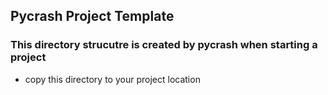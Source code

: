 Pycrash Project Template
--------------------------------

### This directory strucutre is created by pycrash when starting a project
- copy this directory to your project location
